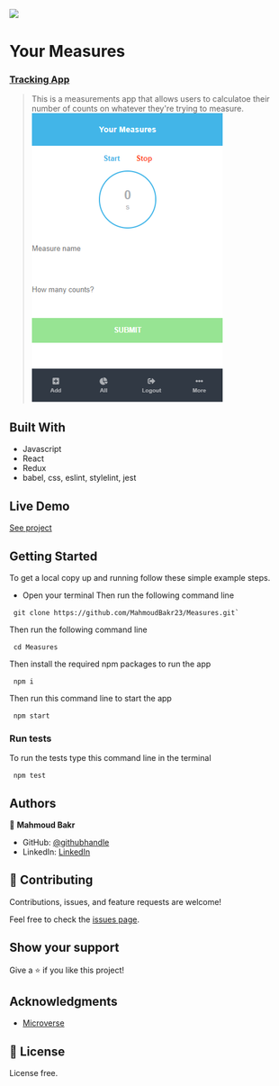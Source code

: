 ![](https://img.shields.io/badge/Microverse-blueviolet)

# Your Measures
### [Tracking App](https://www.notion.so/Final-Capstone-Project-Tracking-App-22e454da738c46efaf17721826841772)
> This is a measurements app that allows users to calculatoe their number of counts on whatever they're trying to measure.
 ![screenshot](./src/Screenshot1.png)

## Built With

- Javascript
- React
- Redux
- babel, css, eslint, stylelint, jest

## Live Demo

[See project](https://quotexquote.herokuapp.com/)

## Getting Started

To get a local copy up and running follow these simple example steps.

- Open your terminal
Then run the following command line
```
 git clone https://github.com/MahmoudBakr23/Measures.git`
```
Then run the following command line
```
 cd Measures
```
Then install the required npm packages to run the app
```
 npm i
```
Then run this command line to start the app
```
 npm start
 ```

### Run tests
To run the tests type this command line in the terminal
```
 npm test
```

## Authors

👤 **Mahmoud Bakr**

- GitHub: [@githubhandle](https://github.com/MahmoudBakr23)
- LinkedIn: [LinkedIn](https://www.linkedin.com/in/m-bakr/)

## 🤝 Contributing

Contributions, issues, and feature requests are welcome!

Feel free to check the [issues page](https://github.com/MahmoudBakr23/Measures/issues).

## Show your support

Give a ⭐️ if you like this project!

## Acknowledgments

- [Microverse](https://www.microverse.org/)

## 📝 License

License free.